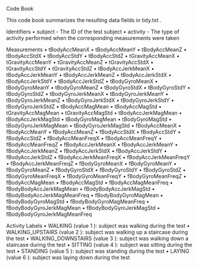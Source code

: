 Code Book

This code book summarizes the resulting data fields in tidy.txt .

Identifiers • subject - The ID of the test subject • activity - The type of activity performed when the corresponding measurements were taken

Measurements • tBodyAccMeanX • tBodyAccMeanY • tBodyAccMeanZ • tBodyAccStdX • tBodyAccStdY • tBodyAccStdZ • tGravityAccMeanX • tGravityAccMeanY • tGravityAccMeanZ • tGravityAccStdX • tGravityAccStdY • tGravityAccStdZ • tBodyAccJerkMeanX • tBodyAccJerkMeanY • tBodyAccJerkMeanZ • tBodyAccJerkStdX • tBodyAccJerkStdY • tBodyAccJerkStdZ • tBodyGyroMeanX • tBodyGyroMeanY • tBodyGyroMeanZ • tBodyGyroStdX • tBodyGyroStdY • tBodyGyroStdZ • tBodyGyroJerkMeanX • tBodyGyroJerkMeanY • tBodyGyroJerkMeanZ • tBodyGyroJerkStdX • tBodyGyroJerkStdY • tBodyGyroJerkStdZ • tBodyAccMagMean • tBodyAccMagStd • tGravityAccMagMean • tGravityAccMagStd • tBodyAccJerkMagMean • tBodyAccJerkMagStd • tBodyGyroMagMean • tBodyGyroMagStd • tBodyGyroJerkMagMean • tBodyGyroJerkMagStd • fBodyAccMeanX • fBodyAccMeanY • fBodyAccMeanZ • fBodyAccStdX • fBodyAccStdY • fBodyAccStdZ • fBodyAccMeanFreqX • fBodyAccMeanFreqY • fBodyAccMeanFreqZ • fBodyAccJerkMeanX • fBodyAccJerkMeanY • fBodyAccJerkMeanZ • fBodyAccJerkStdX • fBodyAccJerkStdY • fBodyAccJerkStdZ • fBodyAccJerkMeanFreqX • fBodyAccJerkMeanFreqY • fBodyAccJerkMeanFreqZ • fBodyGyroMeanX • fBodyGyroMeanY • fBodyGyroMeanZ • fBodyGyroStdX • fBodyGyroStdY • fBodyGyroStdZ • fBodyGyroMeanFreqX • fBodyGyroMeanFreqY • fBodyGyroMeanFreqZ • fBodyAccMagMean • fBodyAccMagStd • fBodyAccMagMeanFreq • fBodyBodyAccJerkMagMean • fBodyBodyAccJerkMagStd • fBodyBodyAccJerkMagMeanFreq • fBodyBodyGyroMagMean • fBodyBodyGyroMagStd • fBodyBodyGyroMagMeanFreq • fBodyBodyGyroJerkMagMean • fBodyBodyGyroJerkMagStd • fBodyBodyGyroJerkMagMeanFreq 

Activity Labels • WALKING (value 1 ): subject was walking during the test • WALKING_UPSTAIRS (value 2 ): subject was walking up a staircase during the test • WALKING_DOWNSTAIRS (value 3 ): subject was walking down a staircase during the test • SITTING (value 4 ): subject was sitting during the test • STANDING (value 5 ): subject was standing during the test • LAYING (value 6 ): subject was laying down during the test
